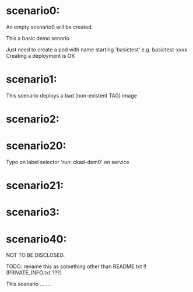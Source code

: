 # scenario0: 

An empty scenario0 will be created.

This a basic demo senario

Just need to create a pod with name starting 'basictest' e.g. basictest-xxxx
Creating a deployment is OK


# scenario1: 
This scenario deploys a bad (non-existent TAG) image
# scenario2: 
# scenario20: 
Typo on label selector 'run: ckad-dem0' on service
# scenario21: 
# scenario3: 
# scenario40: 
NOT TO BE DISCLOSED.

TODO: rename this as something other than README.txt !! (PRIVATE_INFO.txt ???)

This scenario ... ....

